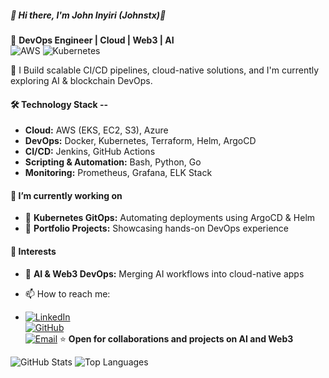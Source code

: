 ##### 👋 Hi there, I'm John Inyiri (Johnstx)👋

🚀 **DevOps Engineer | Cloud | Web3 | AI**  
![AWS](https://img.shields.io/badge/AWS-232F3E?style=for-the-badge&logo=amazon-aws)
![Kubernetes](https://img.shields.io/badge/Kubernetes-326CE5?style=for-the-badge&logo=kubernetes&logoColor=white)

🔧 I Build scalable CI/CD pipelines, cloud-native solutions, and I'm currently exploring AI & blockchain DevOps. 

#### 🛠 Technology Stack --
- **Cloud:** AWS (EKS, EC2, S3), Azure  
- **DevOps:** Docker, Kubernetes, Terraform, Helm, ArgoCD  
- **CI/CD:** Jenkins, GitHub Actions  
- **Scripting & Automation:** Bash, Python, Go  
- **Monitoring:** Prometheus, Grafana, ELK Stack

#### 🔭 I’m currently working on
- 🔹 **Kubernetes GitOps:** Automating deployments using ArgoCD & Helm  
- 🔹 **Portfolio Projects:** Showcasing hands-on DevOps experience

#### 🌱 Interests
- 🔹 **AI & Web3 DevOps:** Merging AI workflows into cloud-native apps
  
 
- 📫 How to reach me:
- [![LinkedIn](https://img.shields.io/badge/LinkedIn-Connect-blue?style=flat&logo=linkedin)](https://www.linkedin.com/in/johnstx0110/)  
  [![GitHub](https://img.shields.io/badge/GitHub-Follow-lightgrey?style=flat&logo=github)](https://github.com/Johnstx)  
  [![Email](https://img.shields.io/badge/Email-Contact-red?style=flat&logo=gmail)](mailto:inyiri.io@gmail.com)
  ⭐ **Open for collaborations and projects on AI and Web3**
  
  
![GitHub Stats](https://github-readme-stats.vercel.app/api?username=staxx&show_icons=true&theme=dark)
![Top Languages](https://github-readme-stats.vercel.app/api/top-langs/?username=staxx&layout=compact&theme=dark)
